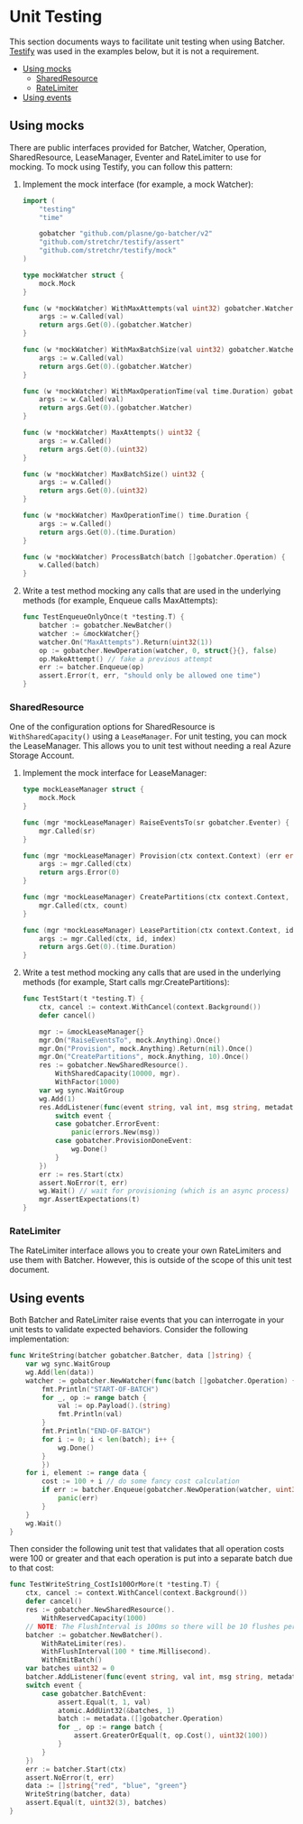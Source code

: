 # Unit Testing

This section documents ways to facilitate unit testing when using Batcher. [Testify](https://github.com/stretchr/testify) was used in the examples below, but it is not a requirement.

- [Using mocks](#using-mocks)
  - [SharedResource](#sharedresource)
  - [RateLimiter](#ratelimiter)
- [Using events](#using-events)

## Using mocks

There are public interfaces provided for Batcher, Watcher, Operation, SharedResource, LeaseManager, Eventer and RateLimiter to use for mocking. To mock using Testify, you can follow this pattern:

1. Implement the mock interface (for example, a mock Watcher):

    ```go
    import (
        "testing"
        "time"

        gobatcher "github.com/plasne/go-batcher/v2"
        "github.com/stretchr/testify/assert"
        "github.com/stretchr/testify/mock"
    )

    type mockWatcher struct {
        mock.Mock
    }

    func (w *mockWatcher) WithMaxAttempts(val uint32) gobatcher.Watcher {
        args := w.Called(val)
        return args.Get(0).(gobatcher.Watcher)
    }

    func (w *mockWatcher) WithMaxBatchSize(val uint32) gobatcher.Watcher {
        args := w.Called(val)
        return args.Get(0).(gobatcher.Watcher)
    }

    func (w *mockWatcher) WithMaxOperationTime(val time.Duration) gobatcher.Watcher {
        args := w.Called(val)
        return args.Get(0).(gobatcher.Watcher)
    }

    func (w *mockWatcher) MaxAttempts() uint32 {
        args := w.Called()
        return args.Get(0).(uint32)
    }

    func (w *mockWatcher) MaxBatchSize() uint32 {
        args := w.Called()
        return args.Get(0).(uint32)
    }

    func (w *mockWatcher) MaxOperationTime() time.Duration {
        args := w.Called()
        return args.Get(0).(time.Duration)
    }

    func (w *mockWatcher) ProcessBatch(batch []gobatcher.Operation) {
        w.Called(batch)
    }
    ```

1. Write a test method mocking any calls that are used in the underlying methods (for example, Enqueue calls MaxAttempts):

    ```go
    func TestEnqueueOnlyOnce(t *testing.T) {
        batcher := gobatcher.NewBatcher()
        watcher := &mockWatcher{}
        watcher.On("MaxAttempts").Return(uint32(1))
        op := gobatcher.NewOperation(watcher, 0, struct{}{}, false)
        op.MakeAttempt() // fake a previous attempt
        err := batcher.Enqueue(op)
        assert.Error(t, err, "should only be allowed one time")
    }
    ```

### SharedResource

One of the configuration options for SharedResource is `WithSharedCapacity()` using a `LeaseManager`. For unit testing, you can mock the LeaseManager. This allows you to unit test without needing a real Azure Storage Account.

1. Implement the mock interface for LeaseManager:

    ```go
    type mockLeaseManager struct {
        mock.Mock
    }

    func (mgr *mockLeaseManager) RaiseEventsTo(sr gobatcher.Eventer) {
        mgr.Called(sr)
    }

    func (mgr *mockLeaseManager) Provision(ctx context.Context) (err error) {
        args := mgr.Called(ctx)
        return args.Error(0)
    }

    func (mgr *mockLeaseManager) CreatePartitions(ctx context.Context, count int) {
        mgr.Called(ctx, count)
    }

    func (mgr *mockLeaseManager) LeasePartition(ctx context.Context, id string, index uint32) (leaseTime time.Duration) {
        args := mgr.Called(ctx, id, index)
        return args.Get(0).(time.Duration)
    }
    ```

1. Write a test method mocking any calls that are used in the underlying methods (for example, Start calls mgr.CreatePartitions):

    ```go
    func TestStart(t *testing.T) {
        ctx, cancel := context.WithCancel(context.Background())
        defer cancel()

        mgr := &mockLeaseManager{}
        mgr.On("RaiseEventsTo", mock.Anything).Once()
        mgr.On("Provision", mock.Anything).Return(nil).Once()
        mgr.On("CreatePartitions", mock.Anything, 10).Once()
        res := gobatcher.NewSharedResource().
            WithSharedCapacity(10000, mgr).
            WithFactor(1000)
        var wg sync.WaitGroup
        wg.Add(1)
        res.AddListener(func(event string, val int, msg string, metadata interface{}) {
            switch event {
            case gobatcher.ErrorEvent:
                panic(errors.New(msg))
            case gobatcher.ProvisionDoneEvent:
                wg.Done()
            }
        })
        err := res.Start(ctx)
        assert.NoError(t, err)
        wg.Wait() // wait for provisioning (which is an async process) to finish
        mgr.AssertExpectations(t)
    }
    ```

### RateLimiter

The RateLimiter interface allows you to create your own RateLimiters and use them with Batcher. However, this is outside of the scope of this unit test document.

## Using events

Both Batcher and RateLimiter raise events that you can interrogate in your unit tests to validate expected behaviors. Consider the following implementation:

```go
func WriteString(batcher gobatcher.Batcher, data []string) {
    var wg sync.WaitGroup
    wg.Add(len(data))
    watcher := gobatcher.NewWatcher(func(batch []gobatcher.Operation) {
        fmt.Println("START-OF-BATCH")
        for _, op := range batch {
            val := op.Payload().(string)
            fmt.Println(val)
        }
        fmt.Println("END-OF-BATCH")
        for i := 0; i < len(batch); i++ {
            wg.Done()
        }
        })
    for i, element := range data {
        cost := 100 + i // do some fancy cost calculation
        if err := batcher.Enqueue(gobatcher.NewOperation(watcher, uint32(cost), element, true)); err != nil {
            panic(err)
        }
    }
    wg.Wait()
}
```

Then consider the following unit test that validates that all operation costs were 100 or greater and that each operation is put into a separate batch due to that cost:

```go
func TestWriteString_CostIs100OrMore(t *testing.T) {
    ctx, cancel := context.WithCancel(context.Background())
    defer cancel()
    res := gobatcher.NewSharedResource().
        WithReservedCapacity(1000)
    // NOTE: The FlushInterval is 100ms so there will be 10 flushes per second with 100 capacity each, so operations that are 100 or more should be in their own batches
    batcher := gobatcher.NewBatcher().
        WithRateLimiter(res).
        WithFlushInterval(100 * time.Millisecond).
        WithEmitBatch()
    var batches uint32 = 0
    batcher.AddListener(func(event string, val int, msg string, metadata interface{}) {
    switch event {
        case gobatcher.BatchEvent:
            assert.Equal(t, 1, val)
            atomic.AddUint32(&batches, 1)
            batch := metadata.([]gobatcher.Operation)
            for _, op := range batch {
                assert.GreaterOrEqual(t, op.Cost(), uint32(100))
            }
        }
    })
    err := batcher.Start(ctx)
    assert.NoError(t, err)
    data := []string{"red", "blue", "green"}
    WriteString(batcher, data)
    assert.Equal(t, uint32(3), batches)
}
```
